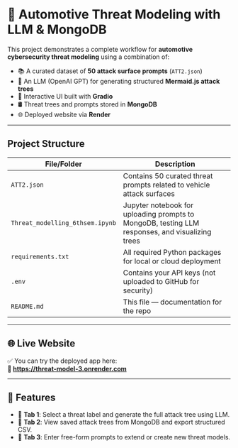 # 🔐 Automotive Threat Modeling with LLM & MongoDB

This project demonstrates a complete workflow for **automotive cybersecurity threat modeling** using a combination of:

- 📚 A curated dataset of **50 attack surface prompts** (`ATT2.json`)
- 🤖 An LLM (OpenAI GPT) for generating structured **Mermaid.js attack trees**
- 🧠 Interactive UI built with **Gradio**
- 🛢️ Threat trees and prompts stored in **MongoDB**
- 🌐 Deployed website via **Render**

---

## Project Structure

| File/Folder | Description |
|-------------|-------------|
| `ATT2.json` | Contains 50 curated threat prompts related to vehicle attack surfaces |
| `Threat_modelling_6thsem.ipynb` | Jupyter notebook for uploading prompts to MongoDB, testing LLM responses, and visualizing trees |
| `requirements.txt` | All required Python packages for local or cloud deployment |
| `.env` | Contains your API keys (not uploaded to GitHub for security) |
| `README.md` | This file — documentation for the repo |

---

## 🌐 Live Website

✅ You can try the deployed app here:  
**🔗 https://threat-model-3.onrender.com**

---

## 🧪 Features

- 🔎 **Tab 1**: Select a threat label and generate the full attack tree using LLM.
- 📂 **Tab 2**: View saved attack trees from MongoDB and export structured CSV.
- 🧠 **Tab 3**: Enter free-form prompts to extend or create new threat models.


